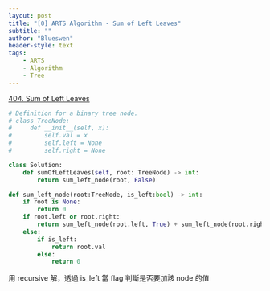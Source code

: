 ```yaml
---
layout: post
title: "[0] ARTS Algorithm - Sum of Left Leaves"
subtitle: ""
author: "Blueswen"
header-style: text
tags:
    - ARTS
    - Algorithm
    - Tree
---
```


[404. Sum of Left Leaves](https://leetcode.com/problems/sum-of-left-leaves/)

```python
# Definition for a binary tree node.
# class TreeNode:
#     def __init__(self, x):
#         self.val = x
#         self.left = None
#         self.right = None

class Solution:
    def sumOfLeftLeaves(self, root: TreeNode) -> int:
        return sum_left_node(root, False)

def sum_left_node(root:TreeNode, is_left:bool) -> int:
    if root is None:
        return 0
    if root.left or root.right:
        return sum_left_node(root.left, True) + sum_left_node(root.right, False)
    else:
        if is_left:
            return root.val
        else:
            return 0
```

用 recursive 解，透過 is_left 當 flag 判斷是否要加該 node 的值
